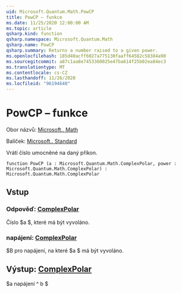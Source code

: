 ```yaml
---
uid: Microsoft.Quantum.Math.PowCP
title: PowCP – funkce
ms.date: 11/25/2020 12:00:00 AM
ms.topic: article
qsharp.kind: function
qsharp.namespace: Microsoft.Quantum.Math
qsharp.name: PowCP
qsharp.summary: Returns a number raised to a given power.
ms.openlocfilehash: 185d40acff6027a775130faaff64582c58384a90
ms.sourcegitcommit: a87c1aa8e7453360025e47ba614f25b02ea84ec3
ms.translationtype: MT
ms.contentlocale: cs-CZ
ms.lasthandoff: 11/26/2020
ms.locfileid: "96194640"
---
```

# <a name="powcp-function"></a>PowCP – funkce

Obor názvů: [Microsoft.. Math](xref:Microsoft.Quantum.Math)

Balíček: [Microsoft.. Standard](https://nuget.org/packages/Microsoft.Quantum.Standard)


Vrátí číslo umocněné na daný příkon.

```qsharp
function PowCP (a : Microsoft.Quantum.Math.ComplexPolar, power : Microsoft.Quantum.Math.ComplexPolar) : Microsoft.Quantum.Math.ComplexPolar
```


## <a name="input"></a>Vstup

### <a name="a--complexpolar"></a>Odpověď: [ComplexPolar](xref:Microsoft.Quantum.Math.ComplexPolar)

Číslo $a $, které má být vyvoláno.


### <a name="power--complexpolar"></a>napájení: [ComplexPolar](xref:Microsoft.Quantum.Math.ComplexPolar)

$B pro napájení, na které $a $ má být vyvoláno.



## <a name="output--complexpolar"></a>Výstup: [ComplexPolar](xref:Microsoft.Quantum.Math.ComplexPolar)

$a napájení ^ b $